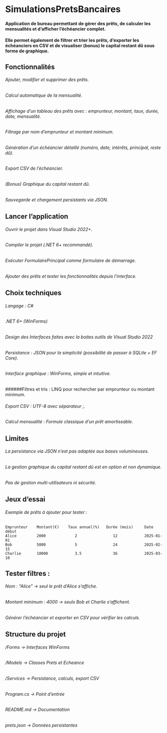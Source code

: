 # SimulationsPretsBancaires
#### Application de bureau permettant de gérer des prêts, de calculer les mensualités et d’afficher l’échéancier complet.
#### Elle permet également de filtrer et trier les prêts, d’exporter les échéanciers en CSV et de visualiser (bonus) le capital restant dû sous forme de graphique.

## Fonctionnalités
###### Ajouter, modifier et supprimer des prêts.
###### Calcul automatique de la mensualité.
###### Affichage d’un tableau des prêts avec : emprunteur, montant, taux, durée, date, mensualité.
###### Filtrage par nom d’emprunteur et montant minimum.
###### Génération d’un échéancier détaillé (numéro, date, intérêts, principal, reste dû).
###### Export CSV de l’échéancier.
###### (Bonus) Graphique du capital restant dû.
###### Sauvegarde et chargement persistants via JSON.

## Lancer l’application
###### Ouvrir le projet dans Visual Studio 2022+.
###### Compiler le projet (.NET 6+ recommandé).
###### Exécuter FormulairePrincipal comme formulaire de démarrage.
###### Ajouter des prêts et tester les fonctionnalités depuis l’interface.

## Choix techniques
###### Langage : C#
###### .NET 6+ (WinForms)
###### Design des Interfaces faites avec la boites outils de Visual Studio 2022
###### Persistance : JSON pour la simplicité (possibilité de passer à SQLite + EF Core).
###### Interface graphique : WinForms, simple et intuitive.
######Filtres et tris : LINQ pour rechercher par emprunteur ou montant minimum.
###### Export CSV : UTF-8 avec séparateur ;.
###### Calcul mensualité : Formule classique d’un prêt amortissable.

## Limites
###### La persistance via JSON n’est pas adaptée aux bases volumineuses.
###### La gestion graphique du capital restant dû est en option et non dynamique.
###### Pas de gestion multi-utilisateurs ni sécurité.

## Jeux d’essai
###### Exemple de prêts à ajouter pour tester :
    Emprunteur	  Montant(€)	Taux annuel(%)	 Durée (mois)	  Date début
    Alice	      2000	           2	            12	          2025-01-01
    Bob	          5000	           5	            24	          2025-02-15
    Charlie	      10000	           3.5	            36	          2025-03-10

## Tester filtres :
###### Nom : “Alice” → seul le prêt d’Alice s’affiche.
###### Montant minimum : 4000 → seuls Bob et Charlie s’affichent.
###### Générer l’échéancier et exporter en CSV pour vérifier les calculs.

## Structure du projet
###### /Forms          -> Interfaces WinForms
###### /Models         -> Classes Prets et Echeance
###### /Services       -> Persistance, calculs, export CSV
###### Program.cs      -> Point d’entrée
###### README.md       -> Documentation
###### prets.json      -> Données persistantes

